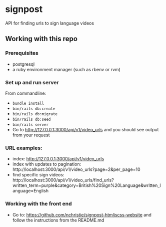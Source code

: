 # signpost
API for finding urls to sign language videos

## Working with this repo

### Prerequisites

- postgresql
- a ruby environment manager (such as rbenv or rvm)

### Set up and run server

From commandline:
- `bundle install`
- `bin/rails db:create`
- `bin/rails db:migrate`
- `bin/rails db:seed`
- `bin/rails server`
- Go to http://127.0.0.1:3000/api/v1/video_urls and you should see output from your request

### URL examples:

- index: http://127.0.0.1:3000/api/v1/video_urls
- index with updates to pagination: http://localhost:3000/api/v1/video_urls?page=2&per_page=10
- find specific sign videos: http://localhost:3000/api/v1/video_urls/find_urls?written_term=purple&category=British%20Sign%20Language&written_language=English


### Working with the front end

- Go to: https://github.com/nchristie/signpost-htmljscss-website and follow the instructions from the README.md
